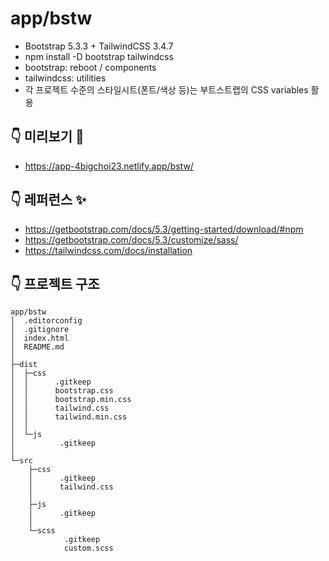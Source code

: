 # app/bstw

- Bootstrap 5.3.3 + TailwindCSS 3.4.7  
- npm install -D bootstrap tailwindcss  
- bootstrap: reboot / components  
- tailwindcss: utilities  
- 각 프로젝트 수준의 스타일시트(폰트/색상 등)는 부트스트랩의 CSS variables 활용  

## 👇 미리보기 👀

- https://app-4bigchoi23.netlify.app/bstw/  

## 👇 레퍼런스 ✨

- https://getbootstrap.com/docs/5.3/getting-started/download/#npm  
- https://getbootstrap.com/docs/5.3/customize/sass/  
- https://tailwindcss.com/docs/installation  

## 👇 프로젝트 구조

```
app/bstw
│  .editorconfig
│  .gitignore
│  index.html
│  README.md
│  
├─dist
│  ├─css
│  │      .gitkeep
│  │      bootstrap.css
│  │      bootstrap.min.css
│  │      tailwind.css
│  │      tailwind.min.css
│  │      
│  └─js
│          .gitkeep
│          
└─src
    ├─css
    │      .gitkeep
    │      tailwind.css
    │      
    ├─js
    │      .gitkeep
    │      
    └─scss
            .gitkeep
            custom.scss
```